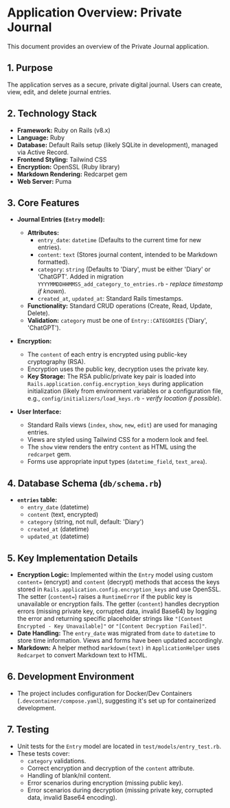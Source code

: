 # Application Overview: Private Journal

This document provides an overview of the Private Journal application.

## 1. Purpose

The application serves as a secure, private digital journal. Users can create, view, edit, and delete journal entries.

## 2. Technology Stack

- **Framework:** Ruby on Rails (v8.x)
- **Language:** Ruby
- **Database:** Default Rails setup (likely SQLite in development), managed via Active Record.
- **Frontend Styling:** Tailwind CSS
- **Encryption:** OpenSSL (Ruby library)
- **Markdown Rendering:** Redcarpet gem
- **Web Server:** Puma

## 3. Core Features

- **Journal Entries (`Entry` model):**
  - **Attributes:**
    - `entry_date`: `datetime` (Defaults to the current time for new entries).
    - `content`: `text` (Stores journal content, intended to be Markdown formatted).
    - `category`: `string` (Defaults to 'Diary', must be either 'Diary' or 'ChatGPT'. Added in migration `YYYYMMDDHHMMSS_add_category_to_entries.rb` - *replace timestamp if known*).
    - `created_at`, `updated_at`: Standard Rails timestamps.
  - **Functionality:** Standard CRUD operations (Create, Read, Update, Delete).
  - **Validation:** `category` must be one of `Entry::CATEGORIES` ('Diary', 'ChatGPT').

- **Encryption:**
  - The `content` of each entry is encrypted using public-key cryptography (RSA).
  - Encryption uses the public key, decryption uses the private key.
  - **Key Storage:** The RSA public/private key pair is loaded into `Rails.application.config.encryption_keys` during application initialization (likely from environment variables or a configuration file, e.g., `config/initializers/load_keys.rb` - *verify location if possible*).

- **User Interface:**
  - Standard Rails views (`index`, `show`, `new`, `edit`) are used for managing entries.
  - Views are styled using Tailwind CSS for a modern look and feel.
  - The `show` view renders the entry `content` as HTML using the `redcarpet` gem.
  - Forms use appropriate input types (`datetime_field`, `text_area`).

## 4. Database Schema (`db/schema.rb`)

- **`entries` table:**
  - `entry_date` (datetime)
  - `content` (text, encrypted)
  - `category` (string, not null, default: 'Diary')
  - `created_at` (datetime)
  - `updated_at` (datetime)

## 5. Key Implementation Details

- **Encryption Logic:** Implemented within the `Entry` model using custom `content=` (encrypt) and `content` (decrypt) methods that access the keys stored in `Rails.application.config.encryption_keys` and use OpenSSL. The setter (`content=`) raises a `RuntimeError` if the public key is unavailable or encryption fails. The getter (`content`) handles decryption errors (missing private key, corrupted data, invalid Base64) by logging the error and returning specific placeholder strings like `"[Content Encrypted - Key Unavailable]"` or `"[Content Decryption Failed]"`.
- **Date Handling:** The `entry_date` was migrated from `date` to `datetime` to store time information. Views and forms have been updated accordingly.
- **Markdown:** A helper method `markdown(text)` in `ApplicationHelper` uses `Redcarpet` to convert Markdown text to HTML.

## 6. Development Environment

- The project includes configuration for Docker/Dev Containers (`.devcontainer/compose.yaml`), suggesting it's set up for containerized development.

## 7. Testing

- Unit tests for the `Entry` model are located in `test/models/entry_test.rb`.
- These tests cover:
  - `category` validations.
  - Correct encryption and decryption of the `content` attribute.
  - Handling of blank/nil content.
  - Error scenarios during encryption (missing public key).
  - Error scenarios during decryption (missing private key, corrupted data, invalid Base64 encoding).
